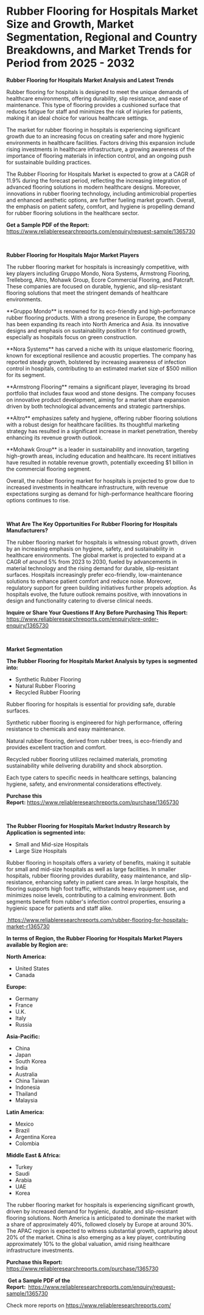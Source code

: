 <p><h1>Rubber Flooring for Hospitals Market Size and Growth, Market Segmentation, Regional and Country Breakdowns, and Market Trends for Period from 2025 -  2032</h1></p><p><strong>Rubber Flooring for Hospitals Market Analysis and Latest Trends</strong></p>
<p><p>Rubber flooring for hospitals is designed to meet the unique demands of healthcare environments, offering durability, slip resistance, and ease of maintenance. This type of flooring provides a cushioned surface that reduces fatigue for staff and minimizes the risk of injuries for patients, making it an ideal choice for various healthcare settings. </p><p>The market for rubber flooring in hospitals is experiencing significant growth due to an increasing focus on creating safer and more hygienic environments in healthcare facilities. Factors driving this expansion include rising investments in healthcare infrastructure, a growing awareness of the importance of flooring materials in infection control, and an ongoing push for sustainable building practices. </p><p>The Rubber Flooring for Hospitals Market is expected to grow at a CAGR of 11.9% during the forecast period, reflecting the increasing integration of advanced flooring solutions in modern healthcare designs. Moreover, innovations in rubber flooring technology, including antimicrobial properties and enhanced aesthetic options, are further fueling market growth. Overall, the emphasis on patient safety, comfort, and hygiene is propelling demand for rubber flooring solutions in the healthcare sector.</p></p>
<p><strong>Get a Sample PDF of the Report:&nbsp;</strong> <a href="https://www.reliableresearchreports.com/enquiry/request-sample/1365730?utm_campaign=3548&utm_medium=2&utm_source=Github&utm_content=ia&utm_term=22032025&utm_id=rubber-flooring-for-hospitals">https://www.reliableresearchreports.com/enquiry/request-sample/1365730</a></p>
<p>&nbsp;</p>
<p><strong>Rubber Flooring for Hospitals Major Market Players</strong></p>
<p><p>The rubber flooring market for hospitals is increasingly competitive, with key players including Gruppo Mondo, Nora Systems, Armstrong Flooring, Trelleborg, Altro, Mohawk Group, Ecore Commercial Flooring, and Patcraft. These companies are focused on durable, hygienic, and slip-resistant flooring solutions that meet the stringent demands of healthcare environments.</p><p>**Gruppo Mondo** is renowned for its eco-friendly and high-performance rubber flooring products. With a strong presence in Europe, the company has been expanding its reach into North America and Asia. Its innovative designs and emphasis on sustainability position it for continued growth, especially as hospitals focus on green construction.</p><p>**Nora Systems** has carved a niche with its unique elastomeric flooring, known for exceptional resilience and acoustic properties. The company has reported steady growth, bolstered by increasing awareness of infection control in hospitals, contributing to an estimated market size of $500 million for its segment.</p><p>**Armstrong Flooring** remains a significant player, leveraging its broad portfolio that includes faux wood and stone designs. The company focuses on innovative product development, aiming for a market share expansion driven by both technological advancements and strategic partnerships.</p><p>**Altro** emphasizes safety and hygiene, offering rubber flooring solutions with a robust design for healthcare facilities. Its thoughtful marketing strategy has resulted in a significant increase in market penetration, thereby enhancing its revenue growth outlook.</p><p>**Mohawk Group** is a leader in sustainability and innovation, targeting high-growth areas, including education and healthcare. Its recent initiatives have resulted in notable revenue growth, potentially exceeding $1 billion in the commercial flooring segment.</p><p>Overall, the rubber flooring market for hospitals is projected to grow due to increased investments in healthcare infrastructure, with revenue expectations surging as demand for high-performance healthcare flooring options continues to rise.</p></p>
<p>&nbsp;</p>
<p><strong>What Are The Key Opportunities For Rubber Flooring for Hospitals Manufacturers?</strong></p>
<p><p>The rubber flooring market for hospitals is witnessing robust growth, driven by an increasing emphasis on hygiene, safety, and sustainability in healthcare environments. The global market is projected to expand at a CAGR of around 5% from 2023 to 2030, fueled by advancements in material technology and the rising demand for durable, slip-resistant surfaces. Hospitals increasingly prefer eco-friendly, low-maintenance solutions to enhance patient comfort and reduce noise. Moreover, regulatory support for green building initiatives further propels adoption. As hospitals evolve, the future outlook remains positive, with innovations in design and functionality catering to diverse clinical needs.</p></p>
<p><strong>Inquire or Share Your Questions If Any Before Purchasing This Report:</strong> <a href="https://www.reliableresearchreports.com/enquiry/pre-order-enquiry/1365730?utm_campaign=3548&utm_medium=2&utm_source=Github&utm_content=ia&utm_term=22032025&utm_id=rubber-flooring-for-hospitals">https://www.reliableresearchreports.com/enquiry/pre-order-enquiry/1365730</a></p>
<p>&nbsp;</p>
<p><strong>Market Segmentation</strong></p>
<p><strong>The Rubber Flooring for Hospitals Market Analysis by types is segmented into:</strong></p>
<p><ul><li>Synthetic Rubber Flooring</li><li>Natural Rubber Flooring</li><li>Recycled Rubber Flooring</li></ul></p>
<p><p>Rubber flooring for hospitals is essential for providing safe, durable surfaces. </p><p>Synthetic rubber flooring is engineered for high performance, offering resistance to chemicals and easy maintenance. </p><p>Natural rubber flooring, derived from rubber trees, is eco-friendly and provides excellent traction and comfort. </p><p>Recycled rubber flooring utilizes reclaimed materials, promoting sustainability while delivering durability and shock absorption. </p><p>Each type caters to specific needs in healthcare settings, balancing hygiene, safety, and environmental considerations effectively.</p></p>
<p><strong>Purchase this Report:&nbsp;</strong><a href="https://www.reliableresearchreports.com/purchase/1365730?utm_campaign=3548&utm_medium=2&utm_source=Github&utm_content=ia&utm_term=22032025&utm_id=rubber-flooring-for-hospitals">https://www.reliableresearchreports.com/purchase/1365730</a></p>
<p>&nbsp;</p>
<p><strong>The Rubber Flooring for Hospitals Market Industry Research by Application is segmented into:</strong></p>
<p><ul><li>Small and Mid-size Hospitals</li><li>Large Size Hospitals</li></ul></p>
<p><p>Rubber flooring in hospitals offers a variety of benefits, making it suitable for small and mid-size hospitals as well as large facilities. In smaller hospitals, rubber flooring provides durability, easy maintenance, and slip-resistance, enhancing safety in patient care areas. In large hospitals, the flooring supports high foot traffic, withstands heavy equipment use, and minimizes noise levels, contributing to a calming environment. Both segments benefit from rubber's infection control properties, ensuring a hygienic space for patients and staff alike.</p></p>
<p><a href="https://www.reliableresearchreports.com/rubber-flooring-for-hospitals-market-r1365730?utm_campaign=3548&utm_medium=2&utm_source=Github&utm_content=ia&utm_term=22032025&utm_id=rubber-flooring-for-hospitals">&nbsp;https://www.reliableresearchreports.com/rubber-flooring-for-hospitals-market-r1365730</a></p>
<p><strong>In terms of Region, the Rubber Flooring for Hospitals Market Players available by Region are:</strong></p>
<p>
    <p> <strong> North America: </strong>
        <ul>
            <li>United States</li>
            <li>Canada</li>
        </ul>
        </p> 
    <p> <strong> Europe: </strong>
        <ul>
            <li>Germany</li>
            <li>France</li>
            <li>U.K.</li>
            <li>Italy</li>
            <li>Russia</li>
        </ul>
        </p> 
    <p> <strong> Asia-Pacific: </strong>
        <ul>
            <li>China</li>
            <li>Japan</li>
            <li>South Korea</li>
            <li>India</li>
            <li>Australia</li>
            <li>China Taiwan</li>
            <li>Indonesia</li>
            <li>Thailand</li>
            <li>Malaysia</li>
        </ul>
        </p> 
    <p> <strong> Latin America: </strong>
        <ul>
            <li>Mexico</li>
            <li>Brazil</li>
            <li>Argentina Korea</li>
            <li>Colombia</li>
        </ul>
        </p> 
    <p> <strong> Middle East & Africa: </strong>
        <ul>
            <li>Turkey</li>
            <li>Saudi</li>
            <li>Arabia</li>
            <li>UAE</li>
            <li>Korea</li>
        </ul>
    </p>
    </p>
<p><p>The rubber flooring market for hospitals is experiencing significant growth, driven by increased demand for hygienic, durable, and slip-resistant flooring solutions. North America is anticipated to dominate the market with a share of approximately 40%, followed closely by Europe at around 30%. The APAC region is expected to witness substantial growth, capturing about 20% of the market. China is also emerging as a key player, contributing approximately 10% to the global valuation, amid rising healthcare infrastructure investments.</p></p>
<p><strong>Purchase this Report: </strong><a href="https://www.reliableresearchreports.com/purchase/1365730?utm_campaign=3548&utm_medium=2&utm_source=Github&utm_content=ia&utm_term=22032025&utm_id=rubber-flooring-for-hospitals">https://www.reliableresearchreports.com/purchase/1365730</a></p>
<p>&nbsp;<strong>Get a Sample PDF of the Report:&nbsp;&nbsp;</strong><a href="https://www.reliableresearchreports.com/enquiry/request-sample/1365730?utm_campaign=3548&utm_medium=2&utm_source=Github&utm_content=ia&utm_term=22032025&utm_id=rubber-flooring-for-hospitals">https://www.reliableresearchreports.com/enquiry/request-sample/1365730</a></p>
<p><strong></strong></p>
<p>Check more reports on <a href="https://www.reliableresearchreports.com/?utm_campaign=3548&utm_medium=2&utm_source=Github&utm_content=ia&utm_term=22032025&utm_id=rubber-flooring-for-hospitals">https://www.reliableresearchreports.com/</a></p>